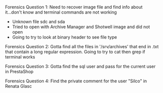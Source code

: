 Forensics Question 1: Need to recover image file and find info about it...don't know and terminal commands are not working

- Unknown file sdc and sda
- Tried to open with Archive Manager and Shotwell image and did not open
- Going to try to look at binary header to see file type

Forensics Question 2: Gotta find all the files in '/srv/archives' that end in .txt that contain a long regular expression. Going to try to cat then grep if terminal works

Forensics Question 3: Gotta find the sql user and pass for the current user in PrestaShop

Forensics Question 4: Find the private comment for the user "Silco" in Renata Glasc

